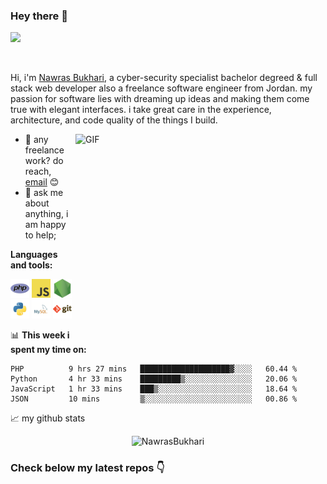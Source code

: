 ### Hey there 👋

![](https://visitor-badge.glitch.me/badge?page_id=NawrasBukhari.nawrasbukhari)

<br />

Hi, i'm [Nawras Bukhari](https://nawrasbukhari.tech/), a cyber-security specialist bachelor degreed & full stack web developer also a freelance software engineer from Jordan. my passion for software lies with dreaming up ideas and making them come true with elegant interfaces. i take great care in the experience, architecture, and code quality of the things I build.


  <img align="right" alt="GIF" src="https://github.com/abhisheknaiidu/abhisheknaiidu/blob/master/code.gif?raw=true" width="400" height="320" />
  
- 💼 any freelance work? do reach, [email](mailto:nawrasbukhari@hotmail.com) 😊
- 💬 ask me about anything, i am happy to help;

**Languages and tools:**  

<code><img height="30" src="https://raw.githubusercontent.com/github/explore/80688e429a7d4ef2fca1e82350fe8e3517d3494d/topics/php/php.png"></code>
<code><img height="30" src="https://raw.githubusercontent.com/github/explore/80688e429a7d4ef2fca1e82350fe8e3517d3494d/topics/javascript/javascript.png"></code>
<code><img height="30" src="https://raw.githubusercontent.com/github/explore/80688e429a7d4ef2fca1e82350fe8e3517d3494d/topics/nodejs/nodejs.png"></code>
<code><img height="30" src="https://raw.githubusercontent.com/github/explore/80688e429a7d4ef2fca1e82350fe8e3517d3494d/topics/python/python.png"></code>
<code><img height="30" src="https://raw.githubusercontent.com/github/explore/80688e429a7d4ef2fca1e82350fe8e3517d3494d/topics/mysql/mysql.png"></code>
<code><img height="30" src="https://raw.githubusercontent.com/github/explore/80688e429a7d4ef2fca1e82350fe8e3517d3494d/topics/git/git.png"></code>

📊 **This week i spent my time on:**

```text
PHP          9 hrs 27 mins   ████████████████████▓░░░░   60.44 %
Python       4 hr 33 mins    █████████▒░░░░░░░░░░░░░░░   20.06 %
JavaScript   1 hr 33 mins    ███▒░░░░░░░░░░░░░░░░░░░░░   18.64 %
JSON         10 mins         ▒░░░░░░░░░░░░░░░░░░░░░░░░   00.86 %
```

📈 my github stats

<p align="center"> <img src="https://github-readme-stats.vercel.app/api?username=NawrasBukhari&show_icons=true&theme=gotham" alt="NawrasBukhari" />

### Check below my latest repos 👇



